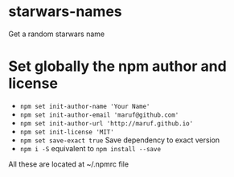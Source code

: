 # starwars-names
Get a random starwars name

# Set globally the npm author and license
 * `npm set init-author-name 'Your Name'`
 * `npm set init-author-email 'maruf@github.com'`
 * `npm set init-author-url 'http://maruf.github.io'`
 * `npm set init-license 'MIT'`
 * `npm set save-exact true` Save dependency to exact version
 * `npm i -S` equivalent to `npm install --save`
 
All these are located at ~/.npmrc file

